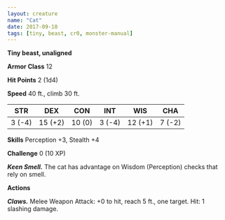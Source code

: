 ```yaml
---
layout: creature
name: "Cat"
date: 2017-09-10
tags: [tiny, beast, cr0, monster-manual]
---
```


**Tiny beast, unaligned**

**Armor Class** 12

**Hit Points** 2 (1d4)

**Speed** 40 ft., climb 30 ft.

|   STR   |   DEX   |   CON   |   INT   |   WIS   |   CHA   |
|:-----:|:-----:|:-----:|:-----:|:-----:|:-----:|
| 3 (-4) | 15 (+2) | 10 (0) | 3 (-4) | 12 (+1) | 7 (-2) |

**Skills** Perception +3, Stealth +4

**Challenge** 0 (10 XP)

***Keen Smell.*** The cat has advantage on Wisdom (Perception) checks that rely on smell.

**Actions**

***Claws.*** Melee Weapon Attack: +0 to hit, reach 5 ft., one target. Hit: 1 slashing damage.

